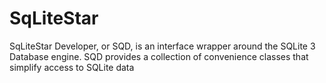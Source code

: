 # SqLiteStar
SqLiteStar Developer, or SQD, is an interface wrapper around the SQLite 3 Database engine. SQD provides a collection of convenience classes that simplify access to SQLite data
